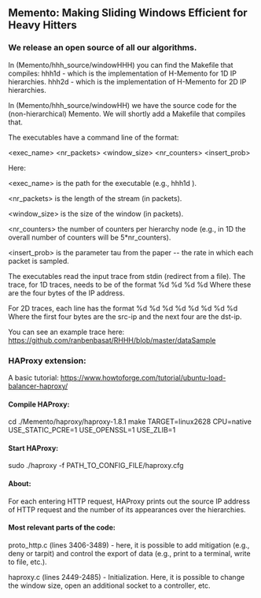 ## Memento: Making Sliding Windows Efficient for Heavy Hitters

### We release an open source of all our algorithms.

In (Memento/hhh_source/windowHHH) you can find the Makefile that compiles:
hhh1d - which is the implementation of H-Memento for 1D IP hierarchies.
hhh2d - which is the implementation of H-Memento for 2D IP hierarchies.

In (Memento/hhh_source/windowHH) we have the source code for the (non-hierarchical) Memento. We will shortly add a Makefile that compiles that.

The executables have a command line of the format:

<exec_name> <nr_packets> <window_size> <nr_counters> <insert_prob> 

Here:

<exec_name> is the path for the executable (e.g., hhh1d ).

<nr_packets> is the length of the stream (in packets).

<window_size> is the size of the window (in packets).

<nr_counters> the number of counters per hierarchy node (e.g., in 1D the overall number of counters will be 5*nr_counters).

<insert_prob> is the parameter tau from the paper -- the rate in which each packet is sampled.

The executables read the input trace from stdin (redirect from a file).
The trace, for 1D traces, needs to be of the format
%d %d %d %d
Where these are the four bytes of the IP address.

For 2D traces, each line has the format
%d %d %d %d %d %d %d %d
Where the first four bytes are the src-ip and the next four are the dst-ip.

You can see an example trace here: https://github.com/ranbenbasat/RHHH/blob/master/dataSample

### HAProxy extension:
A basic tutorial: https://www.howtoforge.com/tutorial/ubuntu-load-balancer-haproxy/

#### Compile HAProxy:

cd ./Memento/haproxy/haproxy-1.8.1
make TARGET=linux2628 CPU=native USE_STATIC_PCRE=1 USE_OPENSSL=1 USE_ZLIB=1

#### Start HAProxy:

sudo ./haproxy -f PATH_TO_CONFIG_FILE/haproxy.cfg

#### About:

For each entering HTTP request, HAProxy prints out the source IP address of HTTP request and the number of its appearances over the hierarchies.

#### Most relevant parts of the code: 

proto_http.c (lines 3406-3489) - here, it is possible to add mitigation (e.g., deny or tarpit) and control the export of data (e.g., print to a terminal, write to file, etc.).

haproxy.c (lines 2449-2485)  - Initialization. Here, it is possible to change the window size, open an additional socket to a controller, etc.

